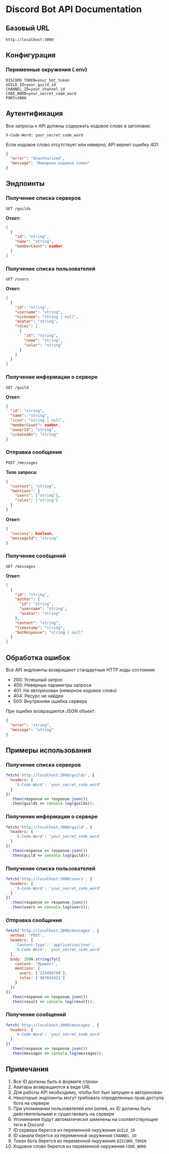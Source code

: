 # Discord Bot API Documentation

## Базовый URL
```
http://localhost:3000
```

## Конфигурация

### Переменные окружения (.env)
```
DISCORD_TOKEN=your_bot_token
GUILD_ID=your_guild_id
CHANNEL_ID=your_channel_id
CODE_WORD=your_secret_code_word
PORT=3000
```

## Аутентификация

Все запросы к API должны содержать кодовое слово в заголовке:
```
X-Code-Word: your_secret_code_word
```

Если кодовое слово отсутствует или неверно, API вернет ошибку 401:
```json
{
  "error": "Unauthorized",
  "message": "Неверное кодовое слово"
}
```

## Эндпоинты

### Получение списка серверов
```
GET /guilds
```

**Ответ:**
```json
[
  {
    "id": "string",
    "name": "string",
    "memberCount": number
  }
]
```

### Получение списка пользователей
```
GET /users
```

**Ответ:**
```json
[
  {
    "id": "string",
    "username": "string",
    "nickname": "string | null",
    "avatar": "string",
    "roles": [
      {
        "id": "string",
        "name": "string",
        "color": "string"
      }
    ]
  }
]
```

### Получение информации о сервере
```
GET /guild
```

**Ответ:**
```json
{
  "id": "string",
  "name": "string",
  "icon": "string | null",
  "memberCount": number,
  "ownerId": "string",
  "createdAt": "string"
}
```

### Отправка сообщения
```
POST /messages
```

**Тело запроса:**
```json
{
  "content": "string",
  "mentions": {
    "users": ["string"],
    "roles": ["string"]
  }
}
```

**Ответ:**
```json
{
  "success": boolean,
  "messageId": "string"
}
```

### Получение сообщений
```
GET /messages
```

**Ответ:**
```json
[
  {
    "id": "string",
    "author": {
      "id": "string",
      "username": "string",
      "avatar": "string"
    },
    "content": "string",
    "timestamp": "string",
    "botResponse": "string | null"
  }
]
```

## Обработка ошибок

Все API эндпоинты возвращают стандартные HTTP коды состояния:
- 200: Успешный запрос
- 400: Неверные параметры запроса
- 401: Не авторизован (неверное кодовое слово)
- 404: Ресурс не найден
- 500: Внутренняя ошибка сервера

При ошибке возвращается JSON объект:
```json
{
  "error": "string",
  "message": "string"
}
```

## Примеры использования

### Получение списка серверов
```javascript
fetch('http://localhost:3000/guilds', {
  headers: {
    'X-Code-Word': 'your_secret_code_word'
  }
})
  .then(response => response.json())
  .then(guilds => console.log(guilds));
```

### Получение информации о сервере
```javascript
fetch('http://localhost:3000/guild', {
  headers: {
    'X-Code-Word': 'your_secret_code_word'
  }
})
  .then(response => response.json())
  .then(guild => console.log(guild));
```

### Получение списка пользователей
```javascript
fetch('http://localhost:3000/users', {
  headers: {
    'X-Code-Word': 'your_secret_code_word'
  }
})
  .then(response => response.json())
  .then(users => console.log(users));
```

### Отправка сообщения
```javascript
fetch('http://localhost:3000/messages', {
  method: 'POST',
  headers: {
    'Content-Type': 'application/json',
    'X-Code-Word': 'your_secret_code_word'
  },
  body: JSON.stringify({
    content: 'Привет!',
    mentions: {
      users: ['123456789'],
      roles: ['987654321']
    }
  })
})
  .then(response => response.json())
  .then(result => console.log(result));
```

### Получение сообщений
```javascript
fetch('http://localhost:3000/messages', {
  headers: {
    'X-Code-Word': 'your_secret_code_word'
  }
})
  .then(response => response.json())
  .then(messages => console.log(messages));
```

## Примечания

1. Все ID должны быть в формате строки
2. Аватары возвращаются в виде URL
3. Для работы API необходимо, чтобы бот был запущен и авторизован
4. Некоторые эндпоинты могут требовать определенных прав доступа бота на сервере
5. При упоминании пользователей или ролей, их ID должны быть действительными и существовать на сервере
6. Упоминания будут автоматически заменены на соответствующие теги в Discord
7. ID сервера берется из переменной окружения `GUILD_ID`
8. ID канала берется из переменной окружения `CHANNEL_ID`
9. Токен бота берется из переменной окружения `DISCORD_TOKEN`
10. Кодовое слово берется из переменной окружения `CODE_WORD`